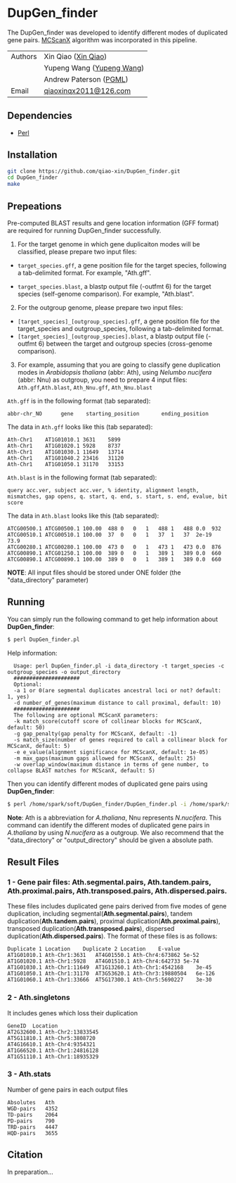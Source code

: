 # DupGen_finder

The DupGen_finder was developed to identify different modes of duplicated gene pairs. [MCScanX](http://chibba.pgml.uga.edu/mcscan2/) algorithm was incorporated in this pipeline.

| | |
| --- | --- |
| Authors | Xin Qiao ([Xin Qiao](https://github.com/qiao-xin)) |
| | Yupeng Wang ([Yupeng Wang](https://github.com/wyp1125)) |
| | Andrew Paterson ([PGML](http://www.plantgenome.uga.edu)) |
| Email   | <qiaoxinqx2011@126.com> |

## Dependencies

- [Perl](https://www.perl.org)

## Installation

```bash
git clone https://github.com/qiao-xin/DupGen_finder.git
cd DupGen_finder
make
```

## Prepeations

Pre-computed BLAST results and gene location information (GFF format) are required for running DupGen_finder successfully.

1. For the target genome in which gene duplicaiton modes will be classified, please prepare two input files:

- ```target_species.gff```, a gene position file for the target species, following a tab-delimited format. For example, "Ath.gff".

- ```target_species.blast```, a blastp output file (-outfmt 6) for the target species (self-genome comparison). For example, "Ath.blast".

2. For the outgroup genome, please prepare two input files:
- ```[target_species]_[outgroup_species].gff```, a gene position file for the target_species and outgroup_species, following a tab-delimited format.
- ```[target_species]_[outgroup_species].blast```, a blastp output file (-outfmt 6) between the target and outgroup species (cross-genome comparison).

3. For example, assuming that you are going to classify gene duplication modes in *Arabidopsis thaliana* (abbr: Ath), using *Nelumbo nucifera* (abbr: Nnu) as outgroup, you need to prepare 4 input files: ```Ath.gff```,```Ath.blast```, ```Ath_Nnu.gff```, ```Ath_Nnu.blast```

```Ath.gff``` is in the following format (tab separated):

```abbr-chr_NO      gene    starting_position       ending_position```

The data in ```Ath.gff``` looks like this (tab separated):
```
Ath-Chr1	AT1G01010.1	3631	5899
Ath-Chr1	AT1G01020.1	5928	8737
Ath-Chr1	AT1G01030.1	11649	13714
Ath-Chr1	AT1G01040.2	23416	31120
Ath-Chr1	AT1G01050.1	31170	33153
```

```Ath.blast``` is in the following format (tab separated):

```query acc.ver, subject acc.ver, % identity, alignment length, mismatches, gap opens, q. start, q. end, s. start, s. end, evalue, bit score```

The data in ```Ath.blast``` looks like this (tab separated):
```
ATCG00500.1	ATCG00500.1	100.00	488	0	0	1	488	1	488	0.0	 932
ATCG00510.1	ATCG00510.1	100.00	37	0	0	1	37	1	37	2e-19	73.9
ATCG00280.1	ATCG00280.1	100.00	473	0	0	1	473	1	473	0.0	 876
ATCG00890.1	ATCG01250.1	100.00	389	0	0	1	389	1	389	0.0	 660
ATCG00890.1	ATCG00890.1	100.00	389	0	0	1	389	1	389	0.0	 660
```

**NOTE**: All input files should be stored under ONE folder (the "data_directory" parameter)

## Running

You can simply run the following command to get help information about **DupGen_finder**:

```bash
$ perl DupGen_finder.pl
```

Help information:

```
  Usage: perl DupGen_finder.pl -i data_directory -t target_species -c outgroup_species -o output_directory
  #####################
  Optional:
  -a 1 or 0(are segmental duplicates ancestral loci or not? default: 1, yes)
  -d number_of_genes(maximum distance to call proximal, default: 10)
  #####################
  The following are optional MCScanX parameters:
  -k match_score(cutoff score of collinear blocks for MCScanX, default: 50)
  -g gap_penalty(gap penalty for MCScanX, default: -1)
  -s match_size(number of genes required to call a collinear block for MCScanX, default: 5)
  -e e_value(alignment significance for MCScanX, default: 1e-05)
  -m max_gaps(maximum gaps allowed for MCScanX, default: 25)
  -w overlap_window(maximum distance in terms of gene number, to collapse BLAST matches for MCScanX, default: 5)
```

Then you can identify different modes of duplicated gene pairs using **DupGen_finder**:

```bash
$ perl /home/spark/soft/DupGen_finder/DupGen_finder.pl -i /home/spark/soft/DupGen_finder/data/ -t Ath -c Nnu -o /home/spark/soft/DupGen_finder/results/
```
**Note**: Ath is a abbreviation for *A.thaliana*, Nnu represents *N.nucifera*. This command can identify the different modes of duplicated gene pairs in *A.thaliana* by using *N.nucifera* as a outgroup. We also recommend that the "data_directory" or "output_directory" should be given a absolute path.

## Result Files
### 1 - Gene pair files: Ath.segmental.pairs, Ath.tandem.pairs, Ath.proximal.pairs, Ath.transposed.pairs, Ath.dispersed.pairs.
 
These files includes duplicated gene pairs derived from five modes of gene duplication, including segmental(**Ath.segmental.pairs**), tandem duplication(**Ath.tandem.pairs**), proximal duplication(**Ath.proximal.pairs**), transposed duplication(**Ath.transposed.pairs**), dispersed duplication(**Ath.dispersed.pairs**). The format of these files is as follows:
```
Duplicate 1	Location	Duplicate 2	Location	E-value
AT1G01010.1	Ath-Chr1:3631	AT4G01550.1	Ath-Chr4:673862	5e-52
AT1G01020.1	Ath-Chr1:5928	AT4G01510.1	Ath-Chr4:642733	5e-74
AT1G01030.1	Ath-Chr1:11649	AT1G13260.1	Ath-Chr1:4542168	3e-45
AT1G01050.1	Ath-Chr1:31170	AT3G53620.1	Ath-Chr3:19880504	6e-126
AT1G01060.1	Ath-Chr1:33666	AT5G17300.1	Ath-Chr5:5690227	3e-30
```

### 2 - Ath.singletons

It includes genes which loss their duplication
```
GeneID	Location
AT2G32600.1	Ath-Chr2:13833545
AT5G11810.1	Ath-Chr5:3808720
AT4G16610.1	Ath-Chr4:9354321
AT1G66520.1	Ath-Chr1:24816128
AT1G51110.1	Ath-Chr1:18935329
```

### 3 - Ath.stats

Number of gene pairs in each output files
```
Absolutes	Ath
WGD-pairs	4352
TD-pairs	2064
PD-pairs	790
TRD-pairs	4447
HQD-pairs	3655
```

## Citation
In preparation...

